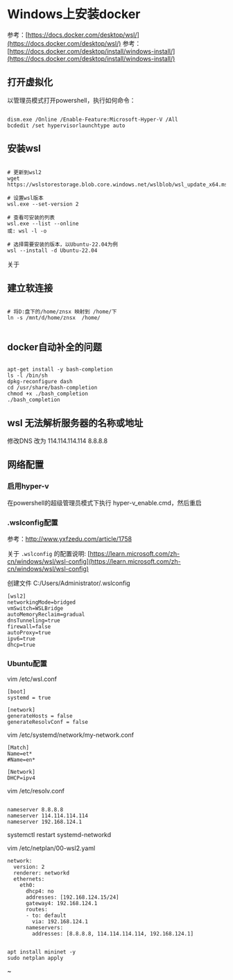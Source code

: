 # Windows上安装docker

参考：[https://docs.docker.com/desktop/wsl/](https://docs.docker.com/desktop/wsl/)
参考：[https://docs.docker.com/desktop/install/windows-install/](https://docs.docker.com/desktop/install/windows-install/)

## 打开虚拟化

以管理员模式打开powershell，执行如何命令：

```

dism.exe /Online /Enable-Feature:Microsoft-Hyper-V /All
bcdedit /set hypervisorlaunchtype auto

```

## 安装wsl

```

# 更新到wsl2
wget https://wslstorestorage.blob.core.windows.net/wslblob/wsl_update_x64.msi

# 设置wsl版本
wsl.exe --set-version 2

# 查看可安装的列表
wsl.exe --list --online
或: wsl -l -o

# 选择需要安装的版本，以Ubuntu-22.04为例
wsl --install -d Ubuntu-22.04

```


关于


## 建立软连接

```

# 将D:盘下的/home/znsx 映射到 /home/下
ln -s /mnt/d/home/znsx  /home/


```

## docker自动补全的问题

```

apt-get install -y bash-completion
ls -l /bin/sh
dpkg-reconfigure dash
cd /usr/share/bash-completion
chmod +x ./bash_completion
./bash_completion

```

## wsl 无法解析服务器的名称或地址

修改DNS
改为
114.114.114.114
8.8.8.8

## 网络配置


### 启用hyper-v

在powershell的超级管理员模式下执行 hyper-v_enable.cmd，然后重启



### .wslconfig配置

参考：http://www.yxfzedu.com/article/1758

关于 `.wslconfig` 的配置说明: [https://learn.microsoft.com/zh-cn/windows/wsl/wsl-config](https://learn.microsoft.com/zh-cn/windows/wsl/wsl-config)

创建文件 C:/Users/Administrator/.wslconfig
```
[wsl2]
networkingMode=bridged
vmSwitch=WSLBridge
autoMemoryReclaim=gradual
dnsTunneling=true
firewall=false
autoProxy=true
ipv6=true
dhcp=true

```

### Ubuntu配置

vim /etc/wsl.conf

```
[boot]
systemd = true

[network]
generateHosts = false
generateResolvConf = false

```

vim /etc/systemd/network/my-network.conf

```
[Match]
Name=et*
#Name=en*
 
[Network]
DHCP=ipv4

```

vim /etc/resolv.conf

```

nameserver 8.8.8.8
nameserver 114.114.114.114
nameserver 192.168.124.1

```

systemctl restart systemd-networkd

vim /etc/netplan/00-wsl2.yaml

```
network:
  version: 2
  renderer: networkd
  ethernets:
    eth0:
      dhcp4: no
      addresses: [192.168.124.15/24]
      gateway4: 192.168.124.1
      routes:
      - to: default
        via: 192.168.124.1
      nameservers:
        addresses: [8.8.8.8, 114.114.114.114, 192.168.124.1]
```

```

apt install mininet -y
sudo netplan apply

```

~
